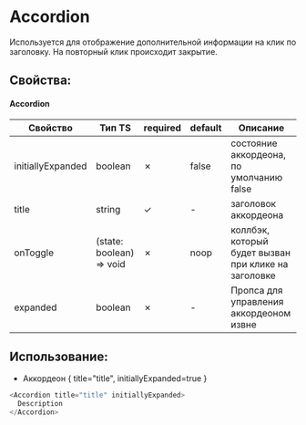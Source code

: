 # Accordion

Используется для отображение дополнительной информации на клик по заголовку. На повторный клик происходит закрытие.

## Свойства:

#### Accordion

| Свойство          | Тип TS                   | required | default | Описание                                             |
| ----------------- | ------------------------ | -------- | ------- | ---------------------------------------------------- |
| initiallyExpanded | boolean                  | ✗        | false   | состояние аккордеона, по умолчанию false             |
| title             | string                   | ✓        | -       | заголовок аккордеона                                 |
| onToggle          | (state: boolean) => void | ✗        | noop    | коллбэк, который будет вызван при клике на заголовке |
| expanded          | boolean                  | ✗        | -       | Пропса для управления аккордеоном извне              |

## Использование:

- Аккордеон { title="title", initiallyExpanded=true }

```js
<Accordion title="title" initiallyExpanded>
  Description
</Accordion>
```
